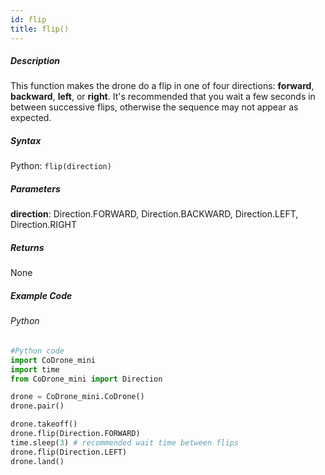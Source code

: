 ```yaml
---
id: flip
title: flip()
---
```


##### Description

This function makes the drone do a flip in one of four directions: **forward**, **backward**, **left**, or **right**. It's recommended that you wait a few seconds in between successive flips, otherwise the sequence may not appear as expected.

##### Syntax
Python: ```flip(direction)```

##### Parameters

**direction**: Direction.FORWARD, Direction.BACKWARD, Direction.LEFT, Direction.RIGHT

##### Returns

None

##### Example Code
###### Python
```python
#Python code
import CoDrone_mini
import time
from CoDrone_mini import Direction

drone = CoDrone_mini.CoDrone()
drone.pair()

drone.takeoff()
drone.flip(Direction.FORWARD)	
time.sleep(3) # recommended wait time between flips
drone.flip(Direction.LEFT)	
drone.land()
```